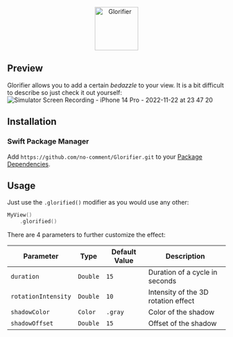 <p align="center">
  <picture height="50">
    <source media="(prefers-color-scheme: dark)" srcset="https://user-images.githubusercontent.com/31541782/203431445-d6ac4836-27b6-4d18-b48a-956483150c51.png">
    <source media="(prefers-color-scheme: light)" srcset="https://user-images.githubusercontent.com/31541782/203431367-9253aa36-4c60-4a7b-a02b-29b15965cd77.png">
    <img alt="Glorifier" height="100" src="https://user-images.githubusercontent.com/31541782/203431367-9253aa36-4c60-4a7b-a02b-29b15965cd77.png">
  </picture>
</p>

## Preview
Glorifier allows you to add a certain *bedazzle* to your view. It is a bit difficult to describe so just check it out yourself:
![Simulator Screen Recording - iPhone 14 Pro - 2022-11-22 at 23 47 20](https://user-images.githubusercontent.com/31541782/203437388-4eb916f8-fe48-4b3d-ab6b-b8d229c1a4cf.gif)


## Installation
### Swift Package Manager
Add `https://github.com/no-comment/Glorifier.git` to your [Package Dependencies](https://developer.apple.com/documentation/xcode/adding_package_dependencies_to_your_app).


## Usage

Just use the `.glorified()` modifier as you would use any other:

```swift
MyView()
    .glorified()
```

There are 4 parameters to further customize the effect:

| **Parameter**       | **Type** | **Default Value** | **Description**                     |
| ------------------- | -------- | ----------------- | ----------------------------------- |
| `duration`          | `Double` | `15`              | Duration of a cycle in seconds      |
| `rotationIntensity` | `Double` | `10`              | Intensity of the 3D rotation effect |
| `shadowColor`       | `Color`  | `.gray`           | Color of the shadow                 |
| `shadowOffset`      | `Double` | `15`              | Offset of the shadow                |
